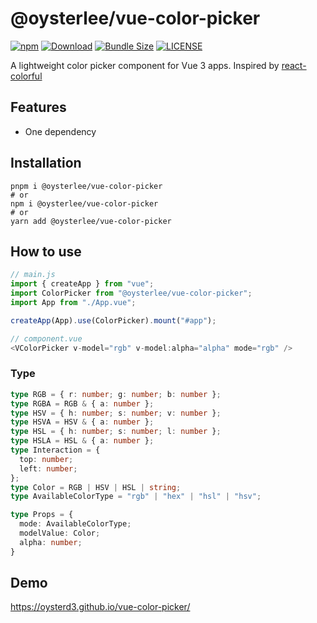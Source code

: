 # @oysterlee/vue-color-picker
[![npm](https://img.shields.io/npm/v/@oysterlee/vue-color-picker)](https://www.npmjs.com/package/@oysterlee/vue-color-picker)
[![Download](https://img.shields.io/npm/dw/@oysterlee/vue-color-picker)](https://www.npmjs.com/package/@oysterlee/vue-color-picker)
[![Bundle Size](https://img.shields.io/bundlephobia/min/@oysterlee/vue-color-picker)](https://www.npmjs.com/package/@oysterlee/vue-color-picker)
[![LICENSE](https://img.shields.io/github/license/OysterD3/vue-color-picker)](https://github.com/OysterD3/vue-color-picker)

A lightweight color picker component for Vue 3 apps. Inspired by [react-colorful](https://github.com/omgovich/react-colorful)

## Features
- One dependency

## Installation
```shell
pnpm i @oysterlee/vue-color-picker
# or
npm i @oysterlee/vue-color-picker
# or
yarn add @oysterlee/vue-color-picker
```

## How to use
```javascript
// main.js
import { createApp } from "vue";
import ColorPicker from "@oysterlee/vue-color-picker";
import App from "./App.vue";

createApp(App).use(ColorPicker).mount("#app");

// component.vue
<VColorPicker v-model="rgb" v-model:alpha="alpha" mode="rgb" />
```

### Type
```typescript
type RGB = { r: number; g: number; b: number };
type RGBA = RGB & { a: number };
type HSV = { h: number; s: number; v: number };
type HSVA = HSV & { a: number };
type HSL = { h: number; s: number; l: number };
type HSLA = HSL & { a: number };
type Interaction = {
  top: number;
  left: number;
};
type Color = RGB | HSV | HSL | string;
type AvailableColorType = "rgb" | "hex" | "hsl" | "hsv";

type Props = {
  mode: AvailableColorType;
  modelValue: Color;
  alpha: number;
}
```

## Demo
https://oysterd3.github.io/vue-color-picker/
